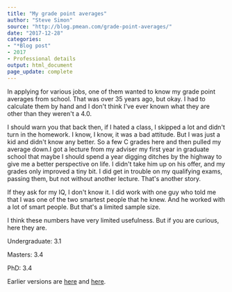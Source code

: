 ```yaml
---
title: "My grade point averages"
author: "Steve Simon"
source: "http://blog.pmean.com/grade-point-averages/"
date: "2017-12-28"
categories:
- "*Blog post"
- 2017
- Professional details
output: html_document
page_update: complete
---
```


In applying for various jobs, one of them wanted to know my grade point averages from school. That was over 35 years ago, but okay. I had to calculate them by hand and I don't think I've ever known what they are other than they weren't a 4.0. 

<!---More--->

I should warn you that back then, if I hated a class, I skipped a lot and didn't turn in the homework. I know, I know, it was a bad attitude. But I was just a kid and didn't know any better. So a few C grades here and then pulled my average down.I got a lecture from my adviser my first year in graduate school that maybe I should spend a year digging ditches by the highway to give me a better perspective on life. I didn't take him up on his offer, and my grades only improved a tiny bit. I did get in trouble on my qualifying exams, passing them, but not without another lecture. That's another story.

If they ask for my IQ, I don't know it. I did work with one guy who told me that I was one of the two smartest people that he knew. And he worked with a lot of smart people. But that's a limited sample size.

I think these numbers have very limited usefulness. But if you are curious, here they are.

Undergraduate: 3.1

Masters: 3.4

PhD: 3.4

 
Earlier versions are [here][sim1] and [here][sim2].
 
[sim1]: http://blog.pmean.com/grade-point-averages/
[sim2]: http://new.pmean.com/grade-point-averages/
 
